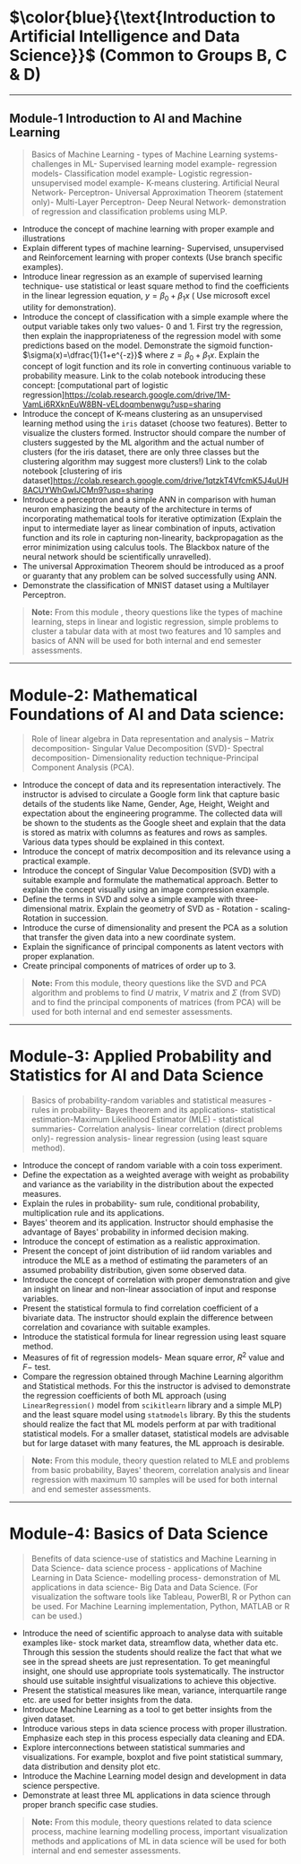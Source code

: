 # $\color{blue}{\text{Introduction to Artificial Intelligence and Data Science}}$ (Common to Groups B, C & D)

----
## Module-1 Introduction to AI and Machine Learning
>Basics of Machine Learning - types of Machine Learning systems-challenges in ML- Supervised learning model example- regression models- Classification model example- Logistic regression-unsupervised model example- K-means clustering. Artificial Neural Network- Perceptron- Universal Approximation Theorem (statement only)- Multi-Layer Perceptron- Deep Neural Network- demonstration of regression and classification problems using MLP.
 
- Introduce the concept of machine learning with proper example and illustrations
- Explain different types of machine learning- Supervised, unsupervised and Reinforcement learning with proper contexts (Use branch specific examples).
- Introduce linear regression as an example of supervised learning technique- use statistical or least square method to find the coefficients in the linear legression equation, $y=\beta_0+\beta_1 x$ ( Use microsoft excel utility for demonstration).
- Introduce the concept of classification with a simple example where the output variable takes only two values- $0$ and $1$. First try the regression, then explain the inappropriateness of the regression model with some predictions based on the model. Demonstrate the sigmoid function- $\sigma(x)=\dfrac{1}{1+e^{-z}}$ where $z=\beta_0+\beta_1 x$. Explain the concept of logit function and its role in converting continuous variable to probability measure.
  Link to the colab notebook introducing these concept: [computational part of logistic regression]<https://colab.research.google.com/drive/1M-VamLi6RXknEuW8BN-vELdoqmbenwgu?usp=sharing>
- Introduce the concept of K-means clustering as an unsupervised learning method using the `iris` dataset (choose two features). Better to visualize the clusters formed. Instructor should compare the number of clusters suggested by the ML algorithm and the actual number of clusters (for the iris dataset, there are only three classes but the clustering algorithm may suggest more clusters!) Link to the colab notebook [clustering of iris dataset]<https://colab.research.google.com/drive/1qtzkT4VfcmK5J4uUH8ACUYWhGwIJCMn9?usp=sharing>
- Introduce a perceptron and a simple ANN in comparison with human neuron emphasizing the beauty of the architecture in terms of incorporating mathematical tools for iterative optimization (Explain the input to intermediate layer as linear combination of inputs, activation function and its role in capturing non-linearity, backpropagation as the error minimization using calculus tools. The Blackbox nature of the neural network should be scientifically unravelled).
- The universal Approximation Theorem should be introduced as a proof or guaranty that any problem can be solved successfully using ANN.
- Demonstrate the classification of MNIST dataset using a Multilayer Perceptron.
>**Note:** From this module , theory questions like the types of machine learning, steps in linear and logistic regression, simple problems to cluster a tabular data  with at most two features and 10 samples and basics of ANN will be used for both internal and end semester assessments.
----

# Module-2: Mathematical Foundations of AI and Data science:

>Role of linear algebra in Data representation and analysis – Matrix decomposition- Singular Value Decomposition (SVD)- Spectral decomposition- Dimensionality reduction technique-Principal Component Analysis (PCA).

- Introduce the concept of data and its representation interactively. The instructor is advised to circulate a Google form link that capture basic details of the students like Name, Gender, Age, Height, Weight and expectation about the engineering programme. The collected data will be shown to the students as the Google sheet and explain that the data is stored as matrix with columns as features and rows as samples. Various data types should be explained in this context.
- Introduce the concept of matrix decomposition and its relevance using a practical example.
- Introduce the concept of Singular Value Decomposition (SVD) with a suitable example and formulate the mathematical approach. Better to explain the concept visually using an image compression example.
- Define the terms in SVD and solve a simple example with three-dimensional matrix. Explain the geometry of SVD as - Rotation - scaling- Rotation in succession.
- Introduce the curse of dimensionality and present the PCA as a solution that transfer the given data into a new coordinate system.
- Explain the significance of principal components as latent vectors with proper explanation.
- Create principal components of matrices of order up to 3.
>**Note:** From this module, theory questions like the SVD and PCA algorithm and problems to find $U$ matrix, $V$ matrix and $\Sigma$ (from SVD) and to find the principal components of matrices (from PCA) will be used for both internal and end semester assessments.
----

# Module-3: Applied Probability and Statistics for AI and Data Science
>Basics of probability-random variables and statistical measures - rules in probability- Bayes theorem and its applications- statistical estimation-Maximum Likelihood Estimator (MLE) - statistical summaries- Correlation analysis- linear correlation (direct problems only)- regression analysis- linear regression (using least square method).

- Introduce the concept of random variable with a coin toss experiment.
- Define the expectation as a weighted average with weight as probability and variance as the variability in the distribution about the expected measures.
- Explain the rules in probability- sum rule, conditional probability, multiplication rule and its applications.
- Bayes' theorem and its application. Instructor should emphasise the advantage of Bayes' probability in informed decision making.
- Introduce the concept of estimation as a realistic approximation.
- Present the concept of joint distribution of iid random variables and introduce the MLE as a method of estimating the parameters of an assumed probability distribution, given some observed data.
- Introduce the concept of correlation with proper demonstration and give an insight on linear and non-linear association of input and response variables.
- Present the statistical formula to find correlation coefficient of a bivariate data. The instructor should explain the difference between correlation and covariance with suitable examples.
- Introduce the statistical formula for linear regression using least square method.
- Measures of fit of regression models- Mean square error, $R^2$ value and $F-$ test.
- Compare the regression obtained through Machine Learning algorithm and Statistical methods. For this the instructor is advised to demonstrate the regression coefficients of both ML approach (using `LinearRegression()` model from `scikitlearn` library  and a simple MLP) and the least square model using `statmodels` library. By this the students should realize the fact that ML models perform at par with traditional statistical models. For a smaller dataset, statistical models are advisable but for large dataset with many features, the ML approach is desirable.
>**Note:** From this module, theory question related to MLE and problems from basic probability, Bayes' theorem, correlation analysis and  linear regression with maximum 10 samples will be used for both internal and end semester assessments.
---

# Module-4: Basics of Data Science
>Benefits of data science-use of statistics and Machine Learning in Data Science- data science process - applications of Machine Learning in Data Science- modelling process- demonstration of ML applications in data science- Big Data and Data Science. (For visualization the software tools like Tableau, PowerBI, R or Python can be used. For Machine Learning implementation, Python, MATLAB or R can be used.)

- Introduce the need of scientific approach to analyse data with suitable examples like- stock market data, streamflow data, whether data etc. Through this session the students should realize the fact that what we see in the spread sheets are just representation. To get meaningful insight, one should use appropriate tools systematically.  The instructor should use suitable insightful visualizations to achieve this objective.
- Present the statistical measures like mean, variance, interquartile range etc. are used for better insights from the data.
- Introduce Machine Learning as a tool to get better insights from the given dataset.
- Introduce various steps in data science process with proper illustration. Emphasize each step in this process especially data cleaning and EDA.
- Explore interconnections between statistical summaries and visualizations. For example, boxplot and five point statistical summary, data distribution and density plot etc.
- Introduce the Machine Learning model design and development in data science perspective.
- Demonstrate at least three ML applications in data science through proper branch specific case studies.

>**Note:** From this module, theory questions related to data science process, machine learning modelling process, important visualization methods and applications of ML in data science will be used for both internal and end semester assessments.
